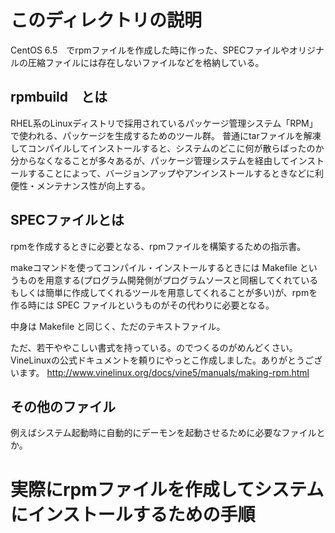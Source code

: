 # このディレクトリの説明

CentOS 6.5　でrpmファイルを作成した時に作った、SPECファイルやオリジナルの圧縮ファイルには存在しないファイルなどを格納している。

## rpmbuild　とは

RHEL系のLinuxディストリで採用されているパッケージ管理システム「RPM」で使われる、パッケージを生成するためのツール群。
普通にtarファイルを解凍してコンパイルしてインストールすると、システムのどこに何が散らばったのか分からなくなることが多々あるが、パッケージ管理システムを経由してインストールすることによって、バージョンアップやアンインストールするときなどに利便性・メンテナンス性が向上する。


## SPECファイルとは

rpmを作成するときに必要となる、rpmファイルを構築するための指示書。

makeコマンドを使ってコンパイル・インストールするときには Makefile というものを用意する(プログラム開発側がプログラムソースと同梱してくれているもしくは簡単に作成してくれるツールを用意してくれることが多い)が、rpmを作る時には SPEC ファイルというものがその代わりに必要となる。

中身は Makefile と同じく、ただのテキストファイル。

ただ、若干ややこしい書式を持っている。のでつくるのがめんどくさい。
VineLinuxの公式ドキュメントを頼りにやっとこ作成しました。ありがとうございます。
http://www.vinelinux.org/docs/vine5/manuals/making-rpm.html


## その他のファイル

例えばシステム起動時に自動的にデーモンを起動させるために必要なファイルとか。


# 実際にrpmファイルを作成してシステムにインストールするための手順
